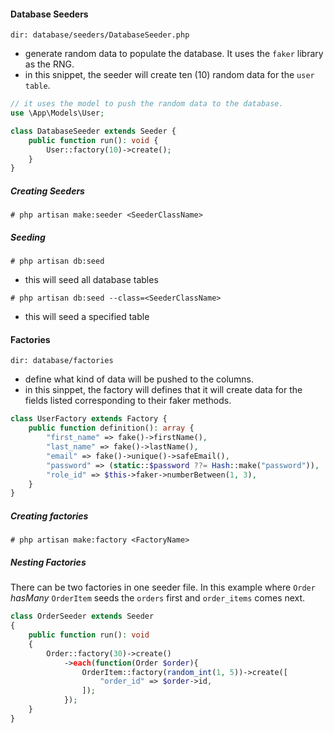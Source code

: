 #### Database Seeders
`dir: database/seeders/DatabaseSeeder.php`

- generate random data to populate the database. It uses the `faker` library as the RNG.
- in this snippet, the seeder will create ten (10) random data for the `user table`.

```php
// it uses the model to push the random data to the database.
use \App\Models\User;

class DatabaseSeeder extends Seeder {
	public function run(): void {
		User::factory(10)->create();
	}
}
```


##### Creating Seeders
`# php artisan make:seeder <SeederClassName>`

##### Seeding
`# php artisan db:seed`
- this will seed all database tables

`# php artisan db:seed --class=<SeederClassName>`
- this will seed a specified table

#### Factories
`dir: database/factories`

- define what kind of data will be pushed to the columns.
- in this sinppet, the factory will defines that it will create data for the fields listed corresponding to their faker methods.

```php
class UserFactory extends Factory {
	public function definition(): array {
		"first_name" => fake()->firstName(),
		"last_name" => fake()->lastName(),
        "email" => fake()->unique()->safeEmail(),
        "password" => (static::$password ??= Hash::make("password")),
        "role_id" => $this->faker->numberBetween(1, 3),
	}
}
```

##### Creating factories
`# php artisan make:factory <FactoryName>`


##### Nesting Factories

There can be two factories in one seeder file. In this example where `Order` *hasMany* `OrderItem` seeds the `orders` first and `order_items` comes next.
```php
class OrderSeeder extends Seeder
{
    public function run(): void
    {
        Order::factory(30)->create()
            ->each(function(Order $order){
                OrderItem::factory(random_int(1, 5))->create([
                    "order_id" => $order->id,
                ]);
            });
    }
}
```

